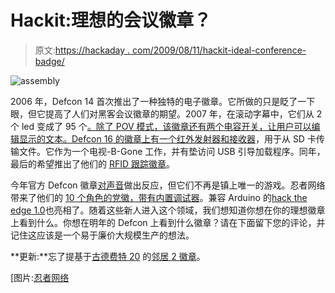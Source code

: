 # Hackit:理想的会议徽章？

> 原文:[https://hackaday . com/2009/08/11/hackit-ideal-conference-badge/](https://hackaday.com/2009/08/11/hackit-ideal-conference-badge/)

![assembly](../Images/218668e3115cb5314843263165fec813.png "assembly")

2006 年，Defcon 14 首次推出了一种独特的电子徽章。它所做的只是眨了一下眼，但它提高了人们对黑客会议徽章的期望。2007 年，在滚动字幕中，它们从 2 个 led 变成了 95 个[。除了 POV 模式，该徽章还有两个电容开关，让用户可以编辑显示的文本。Defcon 16 的徽章上有一个](http://hackaday.com/2007/08/02/the-defcon-badge/ "The Defcon Badge  - Hack a Day")[红外发射器和接收器](http://hackaday.com/2008/08/05/defcon-16-badge-details-released/ "Defcon 16: Badge details released  - Hack a Day")，用于从 SD 卡传输文件。它作为一个电视-B-Gone 工作，并有垫访问 USB 引导加载程序。同年，最后的希望推出了他们的 [RFID 跟踪徽章](http://hackaday.com/2008/07/18/the-trackable-last-hope-conference-badge/ "The trackable Last HOPE conference badge  - Hack a Day")。

今年官方 Defcon 徽章[对声音](http://hackaday.com/2009/07/31/defcon-17-badge-details-released/ "Defcon 17: Badge details released  - Hack a Day")做出反应，但它们不再是镇上唯一的游戏。忍者网络带来了他们的 [10 个角色的党徽，带有内置调试器](http://hackaday.com/2009/08/10/ninja-networks-party-badge/#comments "Ninja Networks Party Badge  - Hack a Day")。兼容 Arduino 的[hack the edge 1.0](http://hackaday.com/2009/08/10/hackthebadge-1-0/ "HackTheBadge 1.0  - Hack a Day")也亮相了。随着这些新人进入这个领域，我们想知道你想在你的理想徽章上看到什么。你想在明年的 Defcon 上看到什么徽章？请在下面留下您的评论，并记住这应该是一个易于廉价大规模生产的想法。

**更新:**忘了提基于[古德费特 20](http://goodfet.sourceforge.net/hardware/goodfet20/) 的[邻居 2 徽章](http://www.radiantmachines.com/2009/07/neighborcon-2-badge/)。

[图片:[忍者网络](http://www.flickr.com/photos/ninja_networks/3808785263/ "2009 Ninja Badge - Black on Flickr - Photo Sharing!")